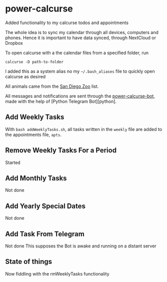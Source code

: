 # power-calcurse
Added functionality to my calcurse todos and appointments

The whole idea is to sync my calendar through all devices, computers and phones.
Hence it is important to have data synced, through NextCloud or Dropbox

To open calcurse with a the calendar files from a specified folder, run

    calcurse -D path-to-folder

I added this as a system alias no my `~/.bash_aliases` file to quickly open calcurse as desired

All animals came from the [San Diego Zoo][zoo] list.

All messages and notifications are sent through the [power-calcurse-bot][bot],
made with the help of [Python Telegram Bot][python].

## Add Weekly Tasks

With `bash addWeeklyTasks.sh`, all tasks written
in the `weekly` file are added to the appointments file, `apts`.

## Remove Weekly Tasks For a Period

Started

## Add Monthly Tasks

Not done

## Add Yearly Special Dates

Not done

## Add Task From Telegram

Not done
This supposes the Bot is awake and running on a distant server

## State of things

Now fiddling with the rmWeeklyTasks functionality

[zoo]: http://animals.sandiegozoo.org/animals
[bot]: http://t.me/power_calcurse_bot

